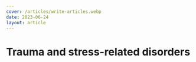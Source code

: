 ```yaml
---
cover: /articles/write-articles.webp
date: 2023-06-24
layout: article
---
```


# Trauma and stress-related disorders

<a href="https://melblog.vercel.app/articles/trauma.html"/>

